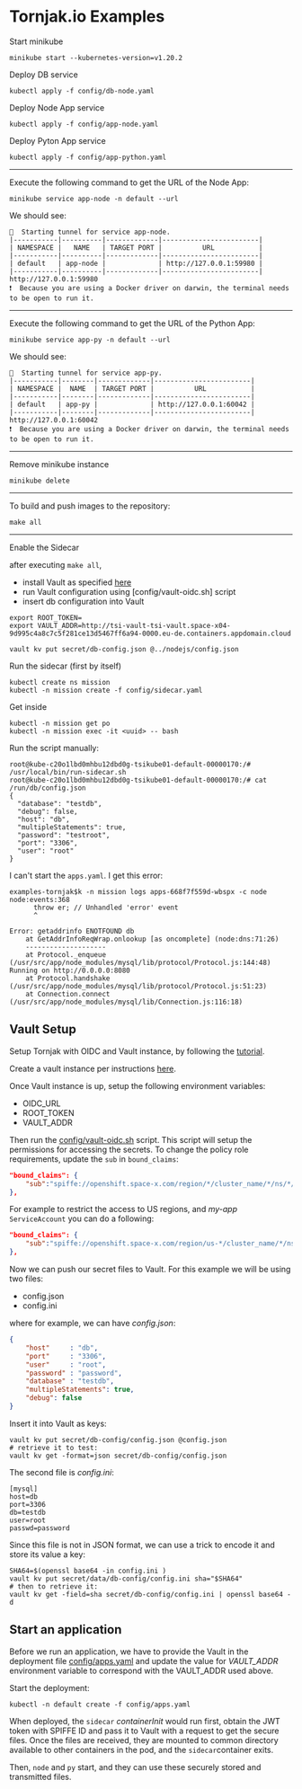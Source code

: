 # Tornjak.io Examples

Start minikube
```
minikube start --kubernetes-version=v1.20.2
```

Deploy DB service
```
kubectl apply -f config/db-node.yaml
```
Deploy Node App service
```
kubectl apply -f config/app-node.yaml
```
Deploy Pyton App service
```
kubectl apply -f config/app-python.yaml
```

---

Execute the following command to get the URL of the Node App:
```
minikube service app-node -n default --url
```
We should see:
```
🏃  Starting tunnel for service app-node.
|-----------|----------|-------------|------------------------|
| NAMESPACE |   NAME   | TARGET PORT |          URL           |
|-----------|----------|-------------|------------------------|
| default   | app-node |             | http://127.0.0.1:59980 |
|-----------|----------|-------------|------------------------|
http://127.0.0.1:59980
❗  Because you are using a Docker driver on darwin, the terminal needs to be open to run it.
```
---

Execute the following command to get the URL of the Python App:
```
minikube service app-py -n default --url
```
We should see:
```
🏃  Starting tunnel for service app-py.
|-----------|--------|-------------|------------------------|
| NAMESPACE |  NAME  | TARGET PORT |          URL           |
|-----------|--------|-------------|------------------------|
| default   | app-py |             | http://127.0.0.1:60042 |
|-----------|--------|-------------|------------------------|
http://127.0.0.1:60042
❗  Because you are using a Docker driver on darwin, the terminal needs to be open to run it.
```

---
Remove minikube instance
```
minikube delete
```

---

To build and push images to the repository:
```console
make all
```
---
Enable the Sidecar

after executing `make all`,

* install Vault as specified [here](https://github.com/IBM/trusted-service-identity/blob/main/README.md#setup-vault)
* run Vault configuration using [config/vault-oidc.sh] script
* insert db configuration into Vault

```console
export ROOT_TOKEN=
export VAULT_ADDR=http://tsi-vault-tsi-vault.space-x04-9d995c4a8c7c5f281ce13d5467ff6a94-0000.eu-de.containers.appdomain.cloud

vault kv put secret/db-config.json @../nodejs/config.json
```

Run the sidecar (first by itself)

```console
kubectl create ns mission
kubectl -n mission create -f config/sidecar.yaml
```

Get inside
```console
kubectl -n mission get po
kubectl -n mission exec -it <uuid> -- bash
```

Run the script manually:
```console
root@kube-c20o1lbd0mhbu12dbd0g-tsikube01-default-00000170:/# /usr/local/bin/run-sidecar.sh
root@kube-c20o1lbd0mhbu12dbd0g-tsikube01-default-00000170:/# cat /run/db/config.json
{
  "database": "testdb",
  "debug": false,
  "host": "db",
  "multipleStatements": true,
  "password": "testroot",
  "port": "3306",
  "user": "root"
}
```

I can't start the `apps.yaml`. I get this error:

```
examples-tornjak$k -n mission logs apps-668f7f559d-wbspx -c node
node:events:368
      throw er; // Unhandled 'error' event
      ^

Error: getaddrinfo ENOTFOUND db
    at GetAddrInfoReqWrap.onlookup [as oncomplete] (node:dns:71:26)
    --------------------
    at Protocol._enqueue (/usr/src/app/node_modules/mysql/lib/protocol/Protocol.js:144:48)
Running on http://0.0.0.0:8080
    at Protocol.handshake (/usr/src/app/node_modules/mysql/lib/protocol/Protocol.js:51:23)
    at Connection.connect (/usr/src/app/node_modules/mysql/lib/Connection.js:116:18)
```


## Vault Setup
Setup Tornjak with OIDC and Vault instance, by following the [tutorial](https://github.com/IBM/trusted-service-identity/blob/main/docs/spire-oidc-vault.md).

Create a vault instance per instructions [here](https://github.com/IBM/trusted-service-identity/blob/main/README.md#setup-vault).

Once Vault instance is up, setup the following environment variables:
* OIDC_URL
* ROOT_TOKEN
* VAULT_ADDR

Then run the [config/vault-oidc.sh](config/vault-oidc.sh) script.
This script will setup the permissions for accessing the secrets.
To change the policy role requirements, update the `sub` in `bound_claims`:

```json
"bound_claims": {
    "sub":"spiffe://openshift.space-x.com/region/*/cluster_name/*/ns/*/sa/*/pod_name/apps-*"
},
```

For example to restrict the access to US regions, and *my-app* `ServiceAccount`
you can do a following:

```json
"bound_claims": {
    "sub":"spiffe://openshift.space-x.com/region/us-*/cluster_name/*/ns/*/sa/my-app/pod_name/apps-*"
},
```

Now we can push our secret files to Vault. For this example we will be using two
files:
* config.json
* config.ini

where for example, we can have *config.json*:
```json
{
    "host"     : "db",
    "port"     : "3306",
    "user"     : "root",
    "password" : "password",
    "database" : "testdb",
    "multipleStatements": true,
    "debug": false
}
```
Insert it into Vault as keys:

```console
vault kv put secret/db-config/config.json @config.json
# retrieve it to test: 
vault kv get -format=json secret/db-config/config.json
```

The second file is *config.ini*:
```
[mysql]
host=db
port=3306
db=testdb
user=root
passwd=password
```

Since this file is not in JSON format, we can use a trick to encode it and
store its value a key:

```console
SHA64=$(openssl base64 -in config.ini )
vault kv put secret/data/db-config/config.ini sha="$SHA64"
# then to retrieve it:
vault kv get -field=sha secret/db-config/config.ini | openssl base64 -d
```

## Start an application
Before we run an application, we have to provide the Vault in the deployment file
[config/apps.yaml](config/apps.yaml) and update the value for *VAULT_ADDR* environment
variable to correspond with the VAULT_ADDR used above.

Start the deployment:

```console
kubectl -n default create -f config/apps.yaml
```

When deployed, the `sidecar` *containerInit* would run first, obtain the JWT token with
SPIFFE ID and pass it to Vault with a request to get the secure files.
Once the files are received, they are mounted to common directory available to
other containers in the pod, and the `sidecar`container exits.

Then, `node` and `py` start, and they can use these securely stored and transmitted files. 
